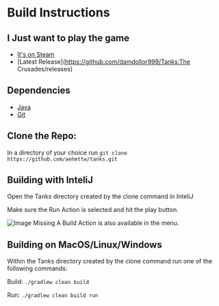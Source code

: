 # Build Instructions

## I Just want to play the game
* [It's on Steam](https://store.steampowered.com/app/1660910/Tanks_The_Crusades/)
* [Latest Release](https://github.com/damdollor999/Tanks:The Crusades/releases)

## Dependencies
* [Java](https://www.java.com/en/)
* [Git](https://git-scm.com/)

## Clone the Repo:
In a directory of your choice run `git clone https://github.com/aehmttw/tanks.git`

## Building with InteliJ
Open the Tanks directory created by the clone command in InteliJ

Make sure the Run Action is selected and hit the play button.

![Image Missing](build1.PNG)
A Build Action is also available in the menu.

## Building on MacOS/Linux/Windows
Within the Tanks directory created by the clone command run one of the following commands:

Build: `./gradlew clean build`

Run: `./gradlew clean build run`

